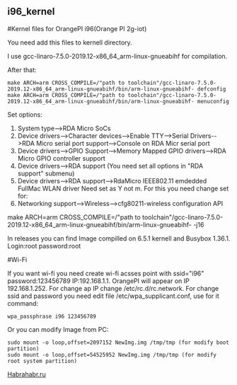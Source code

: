 ## i96_kernel
#Kernel files for OrangePI i96(Orange PI 2g-iot)

You need add this files to kernell directory. 

I use gcc-linaro-7.5.0-2019.12-x86_64_arm-linux-gnueabihf for compilation.

After that:

```
make ARCH=arm CROSS_COMPILE=/"path to toolchain"/gcc-linaro-7.5.0-2019.12-x86_64_arm-linux-gnueabihf/bin/arm-linux-gnueabihf- defconfig
make ARCH=arm CROSS_COMPILE=/"path to toolchain"/gcc-linaro-7.5.0-2019.12-x86_64_arm-linux-gnueabihf/bin/arm-linux-gnueabihf- menuconfig
```

Set options:

1. System type-->RDA Micro SoCs
2. Device drivers-->Character devices-->Enable TTY-->Serial Drivers-->RDA Micro serial port support-->Console on RDA Micr serial port
3. Device drivers-->GPIO Support-->Memory Mapped GPIO drivers-->RDA Micro GPIO controller support
4. Device drivers-->RDA support  (You need set all options in "RDA support" submenu)
5. Device drivers-->RDA support-->RdaMicro IEEE802.11 emdedded FullMac WLAN driver Need set as Y not m. For this you need change set for:
6. Networking support-->Wireless-->cfg80211-wireless configuration API 


make ARCH=arm CROSS_COMPILE=/"path to toolchain"/gcc-linaro-7.5.0-2019.12-x86_64_arm-linux-gnueabihf/bin/arm-linux-gnueabihf- -j16

In releases you can find Image compilled on 6.5.1 kernell and Busybox 1.36.1. Login:root password:root

#Wi-Fi

If you want wi-fi you need create wi-fi acsses point with ssid="i96" password:123456789 IP:192.168.1.1. OrangePI will appear on IP 192.168.1.252. For change ap IP change /etc/rc.d/rc.network. For change ssid and password you need edit file /etc/wpa_supplicant.conf, use for it command:

`wpa_passphrase i96 123456789`

Or you can modify Image from PC:

```
sudo mount -o loop,offset=2097152 NewImg.img /tmp/tmp (for modify boot partition)
sudo mount -o loop,offset=54525952 NewImg.img /tmp/tmp (for modify root system partition)
```

[Habrahabr.ru](https://habr.com/ru/articles/763996/)
